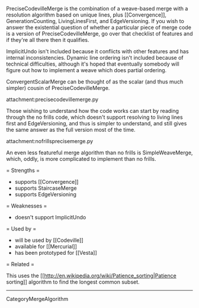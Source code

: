 PreciseCodevilleMerge is the combination of a weave-based merge with a resolution algorithm based on unique lines, plus [[Convergence]], GenerationCounting, LivingLinesFirst,  and EdgeVersioning. If you wish to answer the existential question of whether a particular piece of merge code is a version of PreciseCodevilleMerge, go over that checklist of features and if they're all there then it qualifies.

ImplicitUndo isn't included because it conflicts with other features and has internal inconsistencies. Dynamic line ordering isn't included because of technical difficulties, although it's hoped that eventually somebody will figure out how to implement a weave which does partial ordering.

ConvergentScalarMerge can be thought of as the scalar (and thus much simpler) cousin of PreciseCodevilleMerge.

attachment:precisecodevillemerge.py

Those wishing to understand how the code works can start by reading through the no frills code, which doesn't support resolving to living lines first and EdgeVersioning, and thus is simpler to understand, and still gives the same answer as the full version most of the time.

attachment:nofrillsprecisemerge.py

An even less featureful merge algorithm than no frills is SimpleWeaveMerge, which, oddly, is more complicated to implement than no frills.

= Strengths =

  * supports [[Convergence]]
  * supports StaircaseMerge
  * supports EdgeVersioning

= Weaknesses =

  * doesn't support ImplicitUndo

= Used by =

  * will be used by [[Codeville]]
  * available for [[Mercurial]]
  * has been prototyped for [[Vesta]]

= Related =

This uses the [[http://en.wikipedia.org/wiki/Patience_sorting|Patience sorting]] algorithm  to find the longest common subset.

----

CategoryMergeAlgorithm
